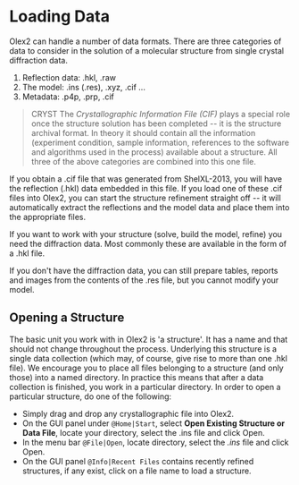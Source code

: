 # Loading Data
Olex2 can handle a number of data formats. There are three categories of data to consider in the solution of a molecular structure from single crystal diffraction data.

1. Reflection data: .hkl, .raw
2. The model: .ins (.res), .xyz, .cif ...
3. Metadata: .p4p, .prp, .cif

>CRYST The *Crystallographic Information File (CIF)* plays a special role once the structure solution has been completed -- it is the structure archival format. In theory it should contain all the information (experiment condition, sample information, references to the software and algorithms used in the process) available about a structure. All three of the above categories are combined into this one file.

If you obtain a .cif file that was generated from ShelXL-2013, you will have the reflection (.hkl) data embedded in this file. If you load one of these .cif files into Olex2, you can start the structure refinement straight off -- it will automatically extract the reflections and the model data and place them into the appropriate files.

If you want to work with your structure (solve, build the model, refine) you need the diffraction data. Most commonly these are available in the form of a .hkl file.

If you don't have the diffraction data, you can still prepare tables, reports and images from the contents of the .res file, but you cannot modify your model.

## Opening a Structure
The basic unit you work with in Olex2 is 'a structure'. It has a name and that should not change throughout the process. Underlying this structure is a single data collection (which may, of course, give rise to more than one .hkl file). We encourage you to place all files belonging to a structure (and only those) into a named directory. In practice this means that after a data collection is finished, you work in a particular directory. In order to open a particular structure, do one of the following: 

- Simply drag and drop any crystallographic file into Olex2. 
- On the GUI panel under `@Home|Start`, select **Open Existing Structure or Data File**, locate your directory, select the .ins file and click Open. 
- In the menu bar `@File|Open`, locate directory, select the *.ins* file and click Open.
- On the GUI panel `@Info|Recent Files` contains recently refined structures, if any exist, click on a file name to load a structure.
